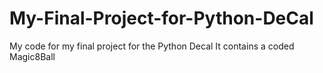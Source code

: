 # My-Final-Project-for-Python-DeCal
My code for my final project for the Python Decal
It contains a coded Magic8Ball
